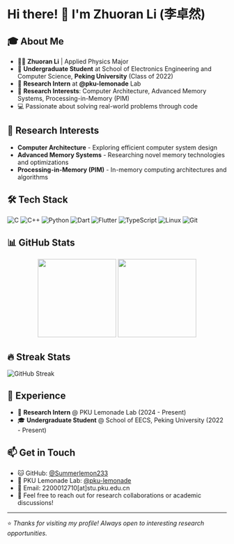 # Hi there! 👋 I'm Zhuoran Li (李卓然)

## 🎓 About Me
- 👨‍💻 **Zhuoran Li** | Applied Physics Major
- 🏫 **Undergraduate Student** at School of Electronics Engineering and Computer Science, **Peking University** (Class of 2022)
- 🔬 **Research Intern** at **@pku-lemonade** Lab
- 🎯 **Research Interests**: Computer Architecture, Advanced Memory Systems, Processing-in-Memory (PIM)
- 💻 Passionate about solving real-world problems through code

## 🔬 Research Interests
- **Computer Architecture** - Exploring efficient computer system design
- **Advanced Memory Systems** - Researching novel memory technologies and optimizations
- **Processing-in-Memory (PIM)** - In-memory computing architectures and algorithms

## 🛠️ Tech Stack
![C](https://img.shields.io/badge/-C-A8B9CC?style=flat-square&logo=c&logoColor=black)
![C++](https://img.shields.io/badge/-C++-00599C?style=flat-square&logo=c%2B%2B&logoColor=white)
![Python](https://img.shields.io/badge/-Python-3776AB?style=flat-square&logo=python&logoColor=white)
![Dart](https://img.shields.io/badge/-Dart-0175C2?style=flat-square&logo=dart&logoColor=white)
![Flutter](https://img.shields.io/badge/-Flutter-02569B?style=flat-square&logo=flutter&logoColor=white)
![TypeScript](https://img.shields.io/badge/-TypeScript-3178C6?style=flat-square&logo=typescript&logoColor=white)
![Linux](https://img.shields.io/badge/-Linux-FCC624?style=flat-square&logo=linux&logoColor=black)
![Git](https://img.shields.io/badge/-Git-F05032?style=flat-square&logo=git&logoColor=white)

## 📊 GitHub Stats
<div align="center">
  <img height="180em" src="https://github-readme-stats.vercel.app/api?username=Summerlemon233&show_icons=true&theme=default&include_all_commits=true&count_private=true"/>
  <img height="180em" src="https://github-readme-stats.vercel.app/api/top-langs/?username=Summerlemon233&layout=compact&theme=default&count_private=true"/>
</div>

## 🔥 Streak Stats
![GitHub Streak](https://streak-stats.demolab.com/?user=Summerlemon233&theme=default)

## 💼 Experience
- 🔬 **Research Intern** @ PKU Lemonade Lab (2024 - Present)
- 🎓 **Undergraduate Student** @ School of EECS, Peking University (2022 - Present)

## 📫 Get in Touch
- 🐱 GitHub: [@Summerlemon233](https://github.com/Summerlemon233)
- 🏫 PKU Lemonade Lab: [@pku-lemonade](https://github.com/pku-lemonade)
- 📧 Email: 2200012710[at]stu.pku.edu.cn
- 💌 Feel free to reach out for research collaborations or academic discussions!

---
⭐️ *Thanks for visiting my profile! Always open to interesting research opportunities.*
